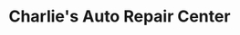 ---
title: "Charlie's Auto Repair Center"
url: /martinsburg/charlies-auto-repair-center/
shop: car repair
---